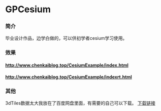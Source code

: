 # GPCesium

### 简介
毕业设计作品，边学白做的，可以供初学者cesium学习使用。

### 效果
#### http://www.chenkaiblog.top/CesiumExample/index.html
#### http://www.chenkaiblog.top/CesiumExample/indexrt.html

### 其他
3dTiles数据太大我放在了百度网盘里面，有需要的自己可以下载。
[下载链接](https://pan.baidu.com/s/1JMVCThG4BHD-yPNapDMUmA)
